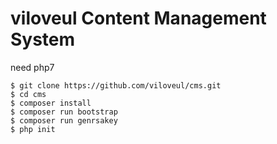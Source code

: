 # viloveul Content Management System

need php7

```batch
$ git clone https://github.com/viloveul/cms.git
$ cd cms
$ composer install
$ composer run bootstrap
$ composer run genrsakey
$ php init
```
